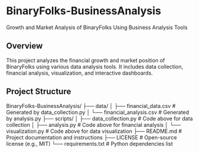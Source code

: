 # BinaryFolks-BusinessAnalysis
Growth and Market Analysis of BinaryFolks Using Business Analysis Tools

## Overview
This project analyzes the financial growth and market position of BinaryFolks using various data analysis tools. It includes data collection, financial analysis, visualization, and interactive dashboards.

## Project Structure

BinaryFolks-BusinessAnalysis/
├── data/
│   ├── financial_data.csv         # Generated by data_collection.py
│   └── financial_analysis.csv     # Generated by analysis.py
├── scripts/
│   ├── data_collection.py         # Code above for data collection
│   ├── analysis.py                # Code above for financial analysis
│   └── visualization.py           # Code above for data visualization
├── README.md                      # Project documentation and instructions
├── LICENSE                        # Open-source license (e.g., MIT)
└── requirements.txt               # Python dependencies list

